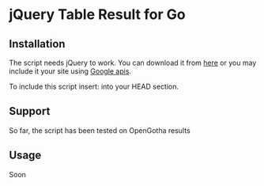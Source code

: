 jQuery Table Result for Go
================================

Installation
---------------------------------------
The script needs jQuery to work. You can download it from [here](http://jquery.com) or you may include it your site using [Google apis](http://code.google.com/intl/pl/apis/libraries/devguide.html).

To include this script insert:
	<script type="text/javascript" src="https://ajax.googleapis.com/ajax/libs/jquery/1.4.4/jquery.min.js"></script>
	<script type="text/javascript" src="jquery.resultTable.js"></script>
	<script type="text/javascript">
		$(document).ready(function() {
			$("table").resultTable();
		});
	</script>
into your HEAD section.

Support
------------------------------
So far, the script has been tested on OpenGotha results

Usage
------------------------------
Soon